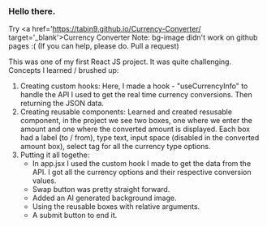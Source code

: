 ### Hello there.

Try <a href='https://tabin9.github.io/Currency-Converter/ target='_blank'>Currency Converter</a> 
Note: bg-image didn't work on github pages :(       (If you can help, please do. Pull a request)

This was one of my first React JS project. It was quite challenging. Concepts I learned / brushed up:

1. Creating custom hooks: 
    Here, I made a hook - "useCurrencyInfo" to handle the API I used to get the real time currency 
    conversions. Then returning the JSON data.
2. Creating reusable components: 
    Learned and created resusable component, in the project we see two 
    boxes, one where we enter the amount and one where the converted amount is displayed. Each box had
    a label (to / from), type text, input space (disabled in the converted amount box), select tag for 
    all the currency type options.
3. Putting it all togethe: 
    - In app.jsx I used the custom hook I made to get the data from the API. I got all the currency 
    options and their respective conversion values.
    - Swap button was pretty straight forward.
    - Added an AI generated background image.
    - Using the reusable boxes with relative arguments.
    - A submit button to end it.
